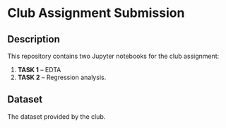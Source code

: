 # Club Assignment Submission

## Description
This repository contains two Jupyter notebooks for the club assignment:
1. **TASK 1** – EDTA
2. **TASK 2** – Regression analysis.

## Dataset
The dataset provided by the club.
